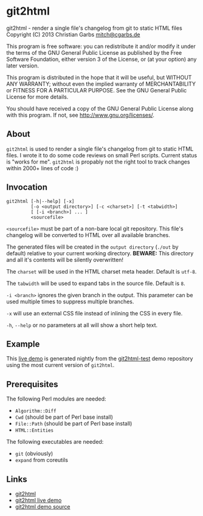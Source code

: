 git2html
========

 git2html - render a single file's changelog from git to static HTML files
 Copyright (C) 2013  Christian Garbs <mitch@cgarbs.de>

This program is free software: you can redistribute it and/or modify
it under the terms of the GNU General Public License as published by
the Free Software Foundation, either version 3 of the License, or
(at your option) any later version.

This program is distributed in the hope that it will be useful,
but WITHOUT ANY WARRANTY; without even the implied warranty of
MERCHANTABILITY or FITNESS FOR A PARTICULAR PURPOSE.  See the
GNU General Public License for more details.

You should have received a copy of the GNU General Public License
along with this program.  If not, see <http://www.gnu.org/licenses/>.

## About

`git2html` is used to render a single file's changelog from git to static HTML files.
I wrote it to do some code reviews on small Perl scripts.
Current status is "works for me".
`git2html` is propably not the right tool to track changes within 2000+ lines of code :)

## Invocation

    git2html [-h|--help] [-x]
             [-o <output directory>] [-c <charset>] [-t <tabwidth>]
             [ [-i <branch>] ... ]
             <sourcefile>

`<sourcefile>` must be part of a non-bare local git repository.
This file's changelog will be converted to HTML over all available branches.

The generated files will be created in the `output directory` (`./out`
by default) relative to your current working directory.
**BEWARE:** This directory and all it's contents will be silently overwritten!

The `charset` will be used in the HTML charset meta header.  Default is `utf-8`.

The `tabwidth` will be used to expand tabs in the source file.  Default is `8`.

`-i <branch>` ignores the given branch in the output.  This parameter
can be used multiple times to suppress multiple branches.

`-x` will use an external CSS file instead of inlining the CSS in every file.

`-h`, `--help` or no parameters at all will show a short help text.

## Example

This [live demo](http://www.cgarbs.de/stuff/git2html-test/) is generated nightly from the
[git2html-test](https://github.com/mmitch/git2html-test/) demo repository
using the most current version of `git2html`.

## Prerequisites

The following Perl modules are needed:

* `Algorithm::Diff`
* `Cwd` (should be part of Perl base install)
* `File::Path` (should be part of Perl base install)
* `HTML::Entities`

The following executables are needed:

* `git` (obviously)
* `expand` from coreutils

## Links

* [git2html](https://github.com/mmitch/git2html-test/)
* [git2html live demo](http://www.cgarbs.de/stuff/git2html-test/)
* [git2html demo source](https://github.com/mmitch/git2html-test/)
